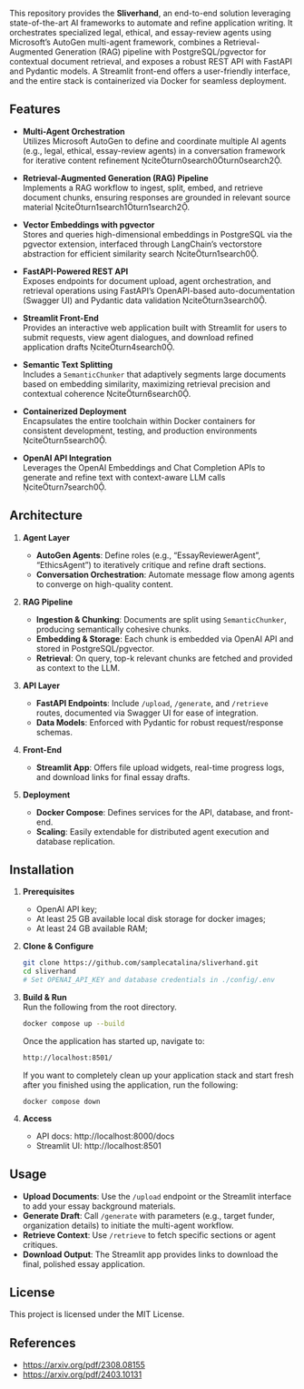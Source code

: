 This repository provides the **Sliverhand**, an end-to-end solution leveraging state-of-the-art AI frameworks to automate and refine application writing. It orchestrates specialized legal, ethical, and essay-review agents using Microsoft’s AutoGen multi-agent framework, combines a Retrieval-Augmented Generation (RAG) pipeline with PostgreSQL/pgvector for contextual document retrieval, and exposes a robust REST API with FastAPI and Pydantic models. A Streamlit front-end offers a user-friendly interface, and the entire stack is containerized via Docker for seamless deployment.  

## Features

- **Multi-Agent Orchestration**  
  Utilizes Microsoft AutoGen to define and coordinate multiple AI agents (e.g., legal, ethical, essay-review agents) in a conversation framework for iterative content refinement citeturn0search0turn0search2.

- **Retrieval-Augmented Generation (RAG) Pipeline**  
  Implements a RAG workflow to ingest, split, embed, and retrieve document chunks, ensuring responses are grounded in relevant source material citeturn1search1turn1search2.

- **Vector Embeddings with pgvector**  
  Stores and queries high-dimensional embeddings in PostgreSQL via the pgvector extension, interfaced through LangChain’s vectorstore abstraction for efficient similarity search citeturn1search0.

- **FastAPI-Powered REST API**  
  Exposes endpoints for document upload, agent orchestration, and retrieval operations using FastAPI’s OpenAPI-based auto-documentation (Swagger UI) and Pydantic data validation citeturn3search0.

- **Streamlit Front-End**  
  Provides an interactive web application built with Streamlit for users to submit requests, view agent dialogues, and download refined application drafts citeturn4search0.

- **Semantic Text Splitting**  
  Includes a `SemanticChunker` that adaptively segments large documents based on embedding similarity, maximizing retrieval precision and contextual coherence citeturn6search0.

- **Containerized Deployment**  
  Encapsulates the entire toolchain within Docker containers for consistent development, testing, and production environments citeturn5search0.

- **OpenAI API Integration**  
  Leverages the OpenAI Embeddings and Chat Completion APIs to generate and refine text with context-aware LLM calls citeturn7search0.

## Architecture

1. **Agent Layer**  
   - **AutoGen Agents**: Define roles (e.g., “EssayReviewerAgent”, “EthicsAgent”) to iteratively critique and refine draft sections.  
   - **Conversation Orchestration**: Automate message flow among agents to converge on high-quality content.

2. **RAG Pipeline**  
   - **Ingestion & Chunking**: Documents are split using `SemanticChunker`, producing semantically cohesive chunks.  
   - **Embedding & Storage**: Each chunk is embedded via OpenAI API and stored in PostgreSQL/pgvector.  
   - **Retrieval**: On query, top-k relevant chunks are fetched and provided as context to the LLM.

3. **API Layer**  
   - **FastAPI Endpoints**: Include `/upload`, `/generate`, and `/retrieve` routes, documented via Swagger UI for ease of integration.  
   - **Data Models**: Enforced with Pydantic for robust request/response schemas.

4. **Front-End**  
   - **Streamlit App**: Offers file upload widgets, real-time progress logs, and download links for final essay drafts.

5. **Deployment**  
   - **Docker Compose**: Defines services for the API, database, and front-end.  
   - **Scaling**: Easily extendable for distributed agent execution and database replication.

## Installation

1. **Prerequisites**   
   - OpenAI API key;
   - At least 25 GB available local disk storage for docker images;
   - At least 24 GB available RAM;

2. **Clone & Configure**  
   ```bash
   git clone https://github.com/samplecatalina/sliverhand.git
   cd sliverhand
   # Set OPENAI_API_KEY and database credentials in ./config/.env
   ```

3. **Build & Run**  
   Run the following from the root directory.  
    ```bash
    docker compose up --build 
    ```

    Once the application has started up, navigate to: 
    ```bash
    http://localhost:8501/
    ```
    
    If you want to completely clean up your application stack and start fresh after you finished using the application, run the following:
    ```
    docker compose down
    ```

4. **Access**  
   - API docs: http://localhost:8000/docs  
   - Streamlit UI: http://localhost:8501  

## Usage

- **Upload Documents**: Use the `/upload` endpoint or the Streamlit interface to add your essay background materials.  
- **Generate Draft**: Call `/generate` with parameters (e.g., target funder, organization details) to initiate the multi-agent workflow.  
- **Retrieve Context**: Use `/retrieve` to fetch specific sections or agent critiques.  
- **Download Output**: The Streamlit app provides links to download the final, polished essay application.


## License

This project is licensed under the MIT License.


## References 
* https://arxiv.org/pdf/2308.08155
* https://arxiv.org/pdf/2403.10131

